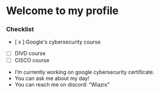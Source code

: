 # Welcome to my profile

### Checklist
- [ x ] Google's cybersecurity course
- [ ] DIVD course
- [ ] CISCO course

* I’m currently working on google cybersecurity certificate.
* You can ask me about my day!
* You can reach me on discord: "Wiazix"
